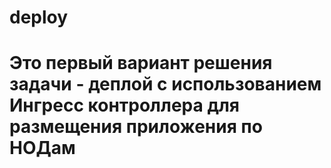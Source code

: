 # deploy
# Это первый вариант решения задачи - деплой с использованием Ингресс контроллера для размещения приложения по НОДам
